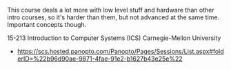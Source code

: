 This course deals a lot more with low level stuff and hardware than other intro courses, so it's harder than them, but not advanced at the same time.
Important concepts though.

15-213 Introduction to Computer Systems (ICS) Carnegie-Mellon University
- https://scs.hosted.panopto.com/Panopto/Pages/Sessions/List.aspx#folderID=%22b96d90ae-9871-4fae-91e2-b1627b43e25e%22

